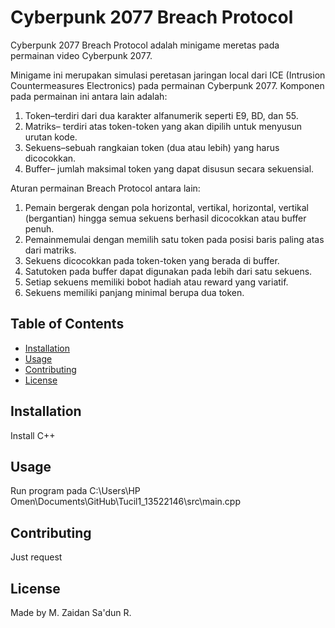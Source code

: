 # Cyberpunk 2077 Breach Protocol

Cyberpunk 2077 Breach Protocol adalah minigame meretas pada permainan video Cyberpunk 2077.

 Minigame ini merupakan simulasi peretasan jaringan local dari ICE (Intrusion Countermeasures
 Electronics) pada permainan Cyberpunk 2077. Komponen pada permainan ini antara lain adalah:
 1. Token–terdiri dari dua karakter alfanumerik seperti E9, BD, dan 55.
 2. Matriks– terdiri atas token-token yang akan dipilih untuk menyusun urutan kode.
 3. Sekuens–sebuah rangkaian token (dua atau lebih) yang harus dicocokkan.
 4. Buffer– jumlah maksimal token yang dapat disusun secara sekuensial.

 Aturan permainan Breach Protocol antara lain:
 1. Pemain bergerak dengan pola horizontal, vertikal, horizontal, vertikal (bergantian) hingga
 semua sekuens berhasil dicocokkan atau buffer penuh.
 2. Pemainmemulai dengan memilih satu token pada posisi baris paling atas dari matriks.
 3. Sekuens dicocokkan pada token-token yang berada di buffer.
 4. Satutoken pada buffer dapat digunakan pada lebih dari satu sekuens.
 5. Setiap sekuens memiliki bobot hadiah atau reward yang variatif.
 6. Sekuens memiliki panjang minimal berupa dua token.

## Table of Contents

- [Installation](#installation)
- [Usage](#usage)
- [Contributing](#contributing)
- [License](#license)

## Installation

Install C++

## Usage

Run program pada C:\Users\HP Omen\Documents\GitHub\Tucil1_13522146\src\main.cpp

## Contributing

Just request

## License

Made by M. Zaidan Sa'dun R.
